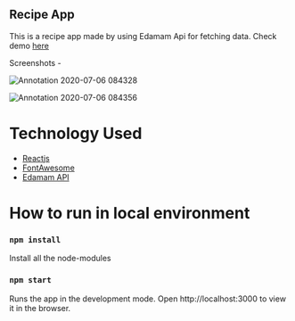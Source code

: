 ## Recipe App
This is a recipe app made by using Edamam Api for fetching data. Check demo [here](https://vasu241057.github.io/Recipe-app/)

Screenshots -


![Annotation 2020-07-06 084328](https://user-images.githubusercontent.com/60403638/86552294-30d3a400-bf65-11ea-8081-26b1d0e6e32d.jpg)


![Annotation 2020-07-06 084356](https://user-images.githubusercontent.com/60403638/86552332-4f399f80-bf65-11ea-83d5-7dc2b19b1ba1.jpg)

# Technology Used
* [Reactjs](https://reactjs.org/)
* [FontAwesome](https://fontawesome.com/)
* [Edamam API](https://www.edamam.com/)

# How to run in local environment

### `npm install`
Install all the node-modules

### `npm start`
Runs the app in the development mode.
Open http://localhost:3000 to view it in the browser.
